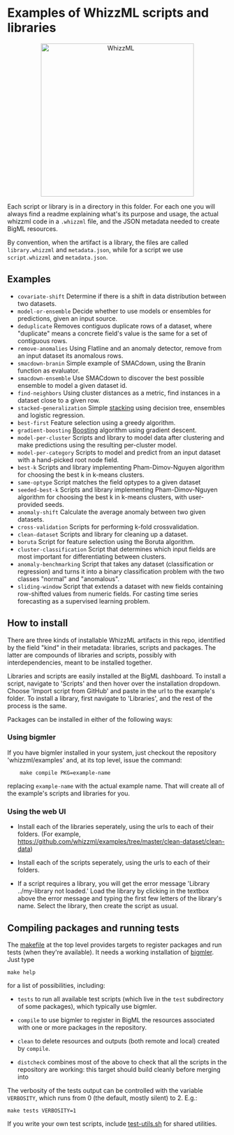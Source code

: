 # Examples of WhizzML scripts and libraries

<p align=center><a href="http://bigml.com/whizzml"><img
src="https://static.horizon.bigml.com/static/img/whizzml/whizzml_share_logo.png"
alt="WhizzML" width=350></img></a></p>

Each script or library is in a directory in this folder.  For each one
you will always find a readme explaining what's its purpose and usage,
the actual whizzml code in a `.whizzml` file, and the JSON metadata
needed to create BigML resources.

By convention, when the artifact is a library, the files are called
`library.whizzml` and `metadata.json`, while for a script we use
`script.whizzml` and `metadata.json`.

## Examples

- `covariate-shift` Determine if there is a shift in data distribution
  between two datasets.
- `model-or-ensemble` Decide whether to use models or ensembles for
  predictions, given an input source.
- `deduplicate` Removes contiguos duplicate rows of a dataset, where
  "duplicate" means a concrete field's value is the same for a set of
  contiguous rows.
- `remove-anomalies` Using Flatline and an anomaly detector, remove
  from an input dataset its anomalous rows.
- `smacdown-branin` Simple example of SMACdown, using the Branin
  function as evaluator.
- `smacdown-ensemble` Use SMACdown to discover the best possible
  ensemble to model a given dataset id.
- `find-neighbors`  Using cluster distances as a metric, find
  instances in a dataset close to a given row.
- `stacked-generalization` Simple
  [stacking](https://en.wikipedia.org/wiki/Ensemble_learning#Stacking)
  using decision tree, ensembles and logistic regression.
- `best-first` Feature selection using a greedy algorithm.
- `gradient-boosting`
  [Boosting](https://en.wikipedia.org/wiki/Gradient_boosting)
  algorithm using gradient descent.
- `model-per-cluster` Scripts and library to model data after
  clustering and make predictions using the resulting per-cluster
  model.
- `model-per-category` Scripts to model and predict from an input
  dataset with a hand-picked root node field.
- `best-k` Scripts and library implementing Pham-Dimov-Nguyen
  algorithm for choosing the best k in k-means clusters.
- `same-optype` Script matches the field optypes to a given dataset
- `seeded-best-k` Scripts and library implementing Pham-Dimov-Nguyen
  algorithm for choosing the best k in k-means clusters, with
  user-provided seeds.
- `anomaly-shift` Calculate the average anomaly between two given
  datasets.
- `cross-validation` Scripts for performing k-fold crossvalidation.
- `clean-dataset` Scripts and library for cleaning up a dataset.
- `boruta` Script for feature selection using the Boruta algorithm.
- `cluster-classification` Script that determines which input fields
  are most important for differentiating between clusters.
- `anomaly-benchmarking` Script that takes any dataset (classification
  or regression) and turns it into a binary classification problem
  with the two classes "normal" and "anomalous".
- `sliding-window` Script that extends a dataset with new fields
  containing row-shifted values from numeric fields. For casting time
  series forecasting as a supervised learning problem.

## How to install

There are three kinds of installable WhizzML artifacts in this repo,
identified by the field "kind" in their metadata: libraries, scripts
and packages. The latter are compounds of libraries and scripts,
possibly with interdependencies, meant to be installed together.

Libraries and scripts are easily installed at the BigML dashboard.  To
install a script, navigate to 'Scripts' and then hover over the
installation dropdown. Choose 'Import script from GitHub' and paste in
the url to the example's folder. To install a library, first navigate
to 'Libraries', and the rest of the process is the same.

Packages can be installed in either of the following ways:

### Using bigmler

If you have bigmler installed in your system, just checkout the
repository 'whizzml/examples' and, at its top level, issue the command:

        make compile PKG=example-name

replacing `example-name` with the actual example name. That will
create all of the example's scripts and libraries for you.

### Using the web UI

- Install each of the libraries seperately, using the urls to each of
  their folders. (For example, https://github.com/whizzml/examples/tree/master/clean-dataset/clean-data)

- Install each of the scripts seperately, using the
  urls to each of their folders.

- If a script requires a library, you will get the error message
  'Library ../my-library not loaded.' Load the library by clicking in
  the textbox above the error message and typing the first few letters
  of the library's name. Select the library, then create the script as
  usual.

## Compiling packages and running tests

The [makefile](makefile) at the top level provides targets to register
packages and run tests (when they're available).  It needs a working
installation of [bigmler](https://bigml.com/tools/bigmler). Just type

```shell
make help
```

for a list of possibilities, including:

- `tests` to run all available test scripts (which live in the `test`
  subdirectory of some packages), which typically use bigmler.

- `compile` to use bigmler to register in BigML the resources
  associated with one or more packages in the repository.

- `clean` to delete resources and outputs (both remote and local)
  created by `compile`.

- `distcheck` combines most of the above to check that all the scripts
  in the repository are working: this target should build cleanly
  before merging into

The verbosity of the tests output can be controlled with the variable
`VERBOSITY`, which runs from 0 (the default, mostly silent) to 2.
E.g.:

```shell
make tests VERBOSITY=1
```

If you write your own test scripts, include
[test-utils.sh](test-utils.sh) for shared utilities.
